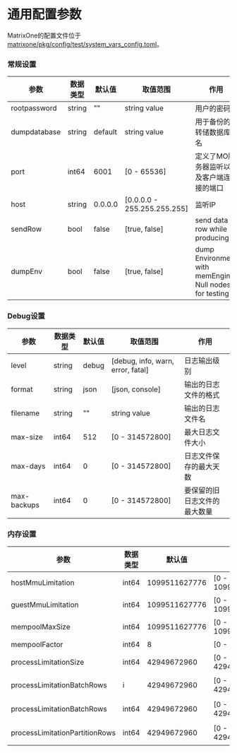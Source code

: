 # **通用配置参数**

MatrixOne的配置文件位于[matrixone/pkg/config/test/system_vars_config.toml](https://github.com/matrixorigin/matrixone/blob/main/pkg/config/test/system_vars_def.toml)。

### 常规设置
| 参数  | 数据类型  |  默认值   | 取值范围  | 作用 | 
|  ----  | ----  |  --------  |  --- | --- |
| rootpassword  | string | 	""  | string value |  用户的密码|
| dumpdatabase  | string | 	default  | string value |  用于备份的转储数据库名|
| port  | int64 | 	6001  | [0 - 65536] | 定义了MO服务器监听以及客户端连接的端口|
| host  | string | 	0.0.0.0  | [0.0.0.0 - 255.255.255.255]  | 监听IP|
| sendRow  | bool | false  | [true, false] | send data row while producing  |
| dumpEnv  | bool | false  | [true, false] | dump Environment with memEngine Null nodes for testing  |


### Debug设置


| 参数  | 数据类型  |  默认值   | 取值范围  | 作用 | 
|  ----  | ----  |  --------  |  --- | --- |
| level  | string | debug  | [debug, info, warn, error, fatal] | 日志输出级别 |
| format  | string | 	json  | [json, console] |  输出的日志文件的格式 |
| filename  | string | 	""  | string value | 输出的日志文件名 |
| max-size  | int64 | 	512  |  [0 - 314572800] | 最大日志文件大小|
| max-days  | int64 | 	0  |  [0 - 314572800] | 日志文件保存的最大天数|
| max-backups  | int64 | 	0  |  [0 - 314572800] | 要保留的旧日志文件的最大数量|


### 内存设置

| 参数  | 数据类型  |  默认值   | 取值范围  | 作用 | 
|  ----  | ----  |  --------  |  --- | --- |
| hostMmuLimitation  | int64 | 1099511627776  | [0 - 1099511627776] | 主机的mmu限制，默认值: 1 << 40 = 1099511627776  |
| guestMmuLimitation  | int64 | 1099511627776  | [0 - 1099511627776] | 虚拟机的mmu限制默认值: 1 << 40 = 1099511627776  |
| mempoolMaxSize  | int64 | 1099511627776  | [0 - 1099511627776] | 内存最大容量 默认值: 1 << 40 = 1099511627776  |
| mempoolFactor  | int64 | 8  | [0 - TBD] | mempool factor，默认值: 8   |
| processLimitationSize  | int64 | 42949672960  | [0 - 42949672960] | process.Limitation.Size，默认值: 10 << 32 = 42949672960  |
| processLimitationBatchRows  | i | 42949672960  | [0 - 42949672960] | process.Limitation.BatchRows，默认值: 10 << 32 = 42949672960  |nt64
| processLimitationBatchRows  | int64 | 42949672960  | [0 - 42949672960] | process.Limitation.BatchRows，默认值: 10 << 32 = 42949672960  |
| processLimitationPartitionRows  | int64 | 42949672960  | [0 - 42949672960] | process.Limitation.PartitionRows，默认值: 10 << 32 = 42949672960  |


